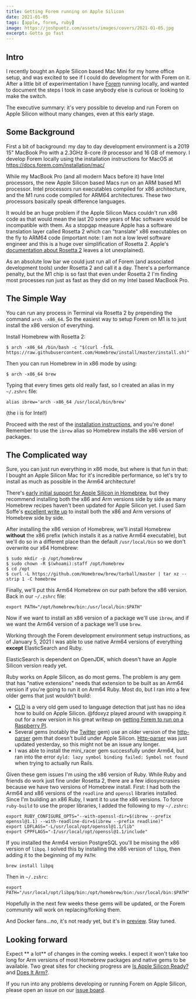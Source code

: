 ```yaml
---
title: Getting Forem running on Apple Silicon
date: 2021-01-05
tags: [apple, forem, ruby]
image: https://joshpuetz.com/assets/images/covers/2021-01-05.jpg
excerpt: Gotta go fast
---
```



## Intro

I recently bought an Apple Silicon based Mac Mini for my home office setup, and was excited to see if I could do development for with Forem on it. After a little bit of experimentation I have [Forem](https://github.com/forem/forem) running locally, and wanted to document the steps I took in case anybody else is curious or looking to make the switch.

The executive summary: it's very possible to develop and run Forem on Apple Silicon without many changes, even at this early stage.

## Some Background

First a bit of background: my day to day development environment is a 2019 15" MacBook Pro with a 2.3GHz 8-core i9 processor and 16 GB of memory. I develop Forem locally using the installation instructions for MacOS at https://docs.forem.com/installation/mac/

While my MacBook Pro (and all modern Macs before it) have Intel processors, the new Apple Silicon based Macs run on an ARM based M1 processor. Intel processors run executables compiled for x86 architecture, and the M1 runs code compiled for ARM64 architectures. These two processors basically speak difference languages.

It would be an huge problem if the Apple Silicon Macs couldn't run x86 code as that would mean the last 20 some years of Mac software would be incompatible with them. As a stopgap measure Apple has a software translation layer called Rosetta 2 which can "translate" x86 executables on the fly to ARM64 code (important note: I am not a low level software engineer and this is a huge over simplification of Rosetta 2. Apple's [documentation about Rosetta 2](https://developer.apple.com/documentation/apple_silicon/about_the_rosetta_translation_environment) leaves a lot unexplained).

As an absolute low bar we could just run all of Forem (and associated development tools) under Rosetta 2 and call it a day.  There's a performance penalty, but the M1 chip is so fast that even under Rosetta 2 I'm finding most processes run just as fast as they did on my Intel based MacBook Pro.

## The Simple Way

You can run any process in Terminal via Rosetta 2 by prepending the command `arch -x86_64`. So the easiest way to setup Forem on M1 is to just install the x86 version of everything.

Install Homebrew with Rosetta 2:

```
$ arch -x86_64 /bin/bash -c "$(curl -fsSL https://raw.githubusercontent.com/Homebrew/install/master/install.sh)"
```

Then you can run Homebrew in in x86 mode by using: 

```
$ arch -x86_64 brew
```

Typing that every times gets old really fast, so I created an alias in my `~/.zshrc` file:

```
alias ibrew='arch -x86_64 /usr/local/bin/brew'
```
(the i is for Intel!)

Proceed with the rest of the [installation instructions](https://docs.forem.com/installation/mac/), and you're done! Remember to use the `ibrew` alias so Homebrew installs the x86 version of packages.


## The Complicated way

Sure, you can just run everything in x86 mode, but where is that fun in that: I bought an Apple Silicon Mac for it's incredible performance, so let's try to install as much as possible in the Arm64 architecture!

There's [early initial support for Apple Silicon in Homebrew](https://github.com/Homebrew/brew/pull/9117), but they recommend installing both the x86 and Arm versions side by side as many Homebrew recipes haven't been updated for Apple Silicon yet. I used Sam Soffe's [excellent write up](https://soffes.blog/homebrew-on-apple-silicon) to install both the x86 and Arm versions of Homebrew side by side. 

After installing the x86 version of Homebrew, we'll install Homebrew **without** the x86 prefix (which installs it as a native Arm64 executable), but we'll do so in a different place than the default `/usr/local/bin` so we don't overwrite our x64 Homebrew:

```
$ sudo mkdir -p /opt/homebrew
$ sudo chown -R $(whoami):staff /opt/homebrew
$ cd /opt
$ curl -L https://github.com/Homebrew/brew/tarball/master | tar xz --strip 1 -C homebrew
```

Finally, we'll put this Arm64 Homebrew on our path before the x86 version. Back in our `~/.zshrc` file:

```
export PATH="/opt/homebrew/bin:/usr/local/bin:$PATH"
```

Now if we want to install an x86 version of a package we'll use `ibrew`, and if we want the Arm64 version of a package we'll use `brew`.

Working through the Forem development environment setup instructions, as of January 5, 2021 I was able to use native Arm64 versions of everything **except** ElasticSearch and Ruby.

ElasticSearch is dependent on OpenJDK, which doesn't have an Apple Silicon version ready yet.

Ruby works on Apple Silicon, as do most gems. The problem is any gem that has "native extensions" needs that extension to be built as an Arm64 version if you're going to run it on Arm64 Ruby. Most do, but I ran into a few older gems that just wouldn't build:
- [CLD](https://github.com/jtoy/cld) is a very old gem used to language detection that just has no idea how to build on Apple Silicon. @fdoxyz played around with swapping it out for a new version in his great writeup on [getting Forem to run on a Raspberry PI](https://forem.dev/fdoxyz/how-to-get-forem-to-run-on-arm-5hea).
- Several gems (notably the [Twitter](https://github.com/sferik/twitter) gem) use an older version of the [http-parser](https://github.com/cotag/http-parser) gem that doesn't build under Apple Silicon. [Http-parser](https://github.com/cotag/http-parser) was just updated yesterday, so this might not be an issue any longer.
- I was able to install the mini_racer gem successfully under Arm64, but ran into the error `dyld: lazy symbol binding failed: Symbol not found` when trying to actually run Rails.

Given these gem issues I'm using the x86 version of Ruby. While Ruby and friends do work just fine under Rosetta 2, there are a few idiosyncrasies because we have two versions of Homebrew install. First: I had both the Arm64 and x86 versions of the `readline` and `openssl` libraries installed. Since I'm building an x86 Ruby, I want it to use the x86 versions. To force `ruby-build` to use the proper libraries, I added the following to my `~/.zshrc`:

```
export RUBY_CONFIGURE_OPTS="--with-openssl-dir=$(ibrew --prefix openssl@1.1) --with-readline-dir=$(ibrew --prefix readline)"
export LDFLAGS="-L/usr/local/opt/openssl@1.1/lib"
export CPPFLAGS="-I/usr/local/opt/openssl@1.1/include"
```

If you installed the Arm64 version PostgreSQL you'll be missing the x86 version of `libpq`. I solved this by installing the x86 version of `libpq`, then adding it to the beginning of my `PATH`:

```
brew install libpq
```

Then in `~/.zshrc`:
```
export PATH="/usr/local/opt/libpq/bin:/opt/homebrew/bin:/usr/local/bin:$PATH"
```
 
Hopefully in the next few weeks these gems will be updated, or the Forem community will work on replacing/forking them.

And Docker fans...no, it's not ready yet, but it's in [preview](https://www.docker.com/blog/download-and-try-the-tech-preview-of-docker-desktop-for-m1/). Stay tuned.


## Looking forward

Expect ** a lot** of changes in the coming weeks. I expect it won't take too long for Arm versions of most Homebrew packages and native gems to be available. Two great sites for checking progress are [Is Apple Silicon Ready?](https://isapplesiliconready.com) and [Does It Arm?](https://doesitarm.com).

If you run into any problems developing or running Forem on Apple Silicon, please open an issue on our [issue board](https://github.com/forem/forem/issues). 
